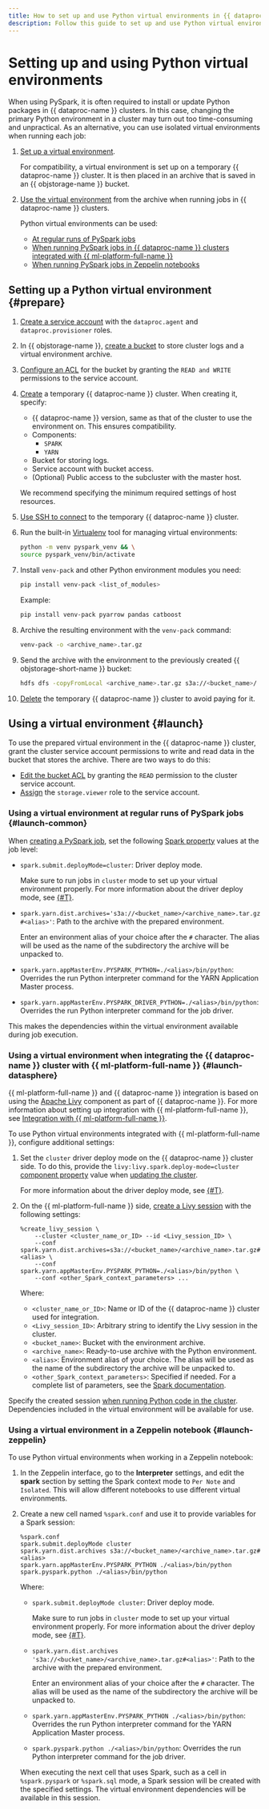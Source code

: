 ```yaml
---
title: How to set up and use Python virtual environments in {{ dataproc-full-name }}
description: Follow this guide to set up and use Python virtual environments.
---
```


# Setting up and using Python virtual environments

When using PySpark, it is often required to install or update Python packages in {{ dataproc-name }} clusters. In this case, changing the primary Python environment in a cluster may turn out too time-consuming and unpractical. As an alternative, you can use isolated virtual environments when running each job:

1. [Set up a virtual environment](#prepare).

    For compatibility, a virtual environment is set up on a temporary {{ dataproc-name }} cluster. It is then placed in an archive that is saved in an {{ objstorage-name }} bucket.

1. [Use the virtual environment](#launch) from the archive when running jobs in {{ dataproc-name }} clusters.

    Python virtual environments can be used:

    * [At regular runs of PySpark jobs](#launch-common)
    * [When running PySpark jobs in {{ dataproc-name }} clusters integrated with {{ ml-platform-full-name }}](#launch-datasphere)
    * [When running PySpark jobs in Zeppelin notebooks](#launch-zeppelin)

## Setting up a Python virtual environment {#prepare}

1. [Create a service account](../../iam/operations/sa/create.md) with the `dataproc.agent` and `dataproc.provisioner` roles.
1. In {{ objstorage-name }}, [create a bucket](../../storage/operations/buckets/create.md) to store cluster logs and a virtual environment archive.
1. [Configure an ACL](../../storage/operations/buckets/edit-acl.md) for the bucket by granting the `READ and WRITE` permissions to the service account.
1. [Create](./cluster-create.md) a temporary {{ dataproc-name }} cluster. When creating it, specify:

    * {{ dataproc-name }} version, same as that of the cluster to use the environment on. This ensures compatibility.
    * Components:
        * `SPARK`
        * `YARN`
    * Bucket for storing logs.
    * Service account with bucket access.
    * (Optional) Public access to the subcluster with the master host.

    We recommend specifying the minimum required settings of host resources.

1. [Use SSH to connect](./connect.md#data-proc-ssh) to the temporary {{ dataproc-name }} cluster.
1. Run the built-in [Virtualenv](https://spark.apache.org/docs/latest/api/python/user_guide/python_packaging.html#using-virtualenv) tool for managing virtual environments:

    ```bash
    python -m venv pyspark_venv && \
    source pyspark_venv/bin/activate
    ```

1. Install `venv-pack` and other Python environment modules you need:

    ```bash
    pip install venv-pack <list_of_modules>
    ```

    Example:

    ```bash
    pip install venv-pack pyarrow pandas catboost
    ```

1. Archive the resulting environment with the `venv-pack` command:

    ```bash
    venv-pack -o <archive_name>.tar.gz
    ```

1. Send the archive with the environment to the previously created {{ objstorage-short-name }} bucket:

    ```bash
    hdfs dfs -copyFromLocal <archive_name>.tar.gz s3a://<bucket_name>/
    ```

1. [Delete](./cluster-delete.md) the temporary {{ dataproc-name }} cluster to avoid paying for it.

## Using a virtual environment {#launch}

To use the prepared virtual environment in the {{ dataproc-name }} cluster, grant the cluster service account permissions to write and read data in the bucket that stores the archive. There are two ways to do this:

* [Edit the bucket ACL](../../storage/operations/objects/edit-acl.md) by granting the `READ` permission to the cluster service account.
* [Assign](../../iam/operations/roles/grant.md) the `storage.viewer` role to the service account.

### Using a virtual environment at regular runs of PySpark jobs {#launch-common}

When [creating a PySpark job](./jobs-pyspark.md#create), set the following [Spark property](https://spark.apache.org/docs/latest/configuration.html) values at the job level:

* `spark.submit.deployMode=cluster`: Driver deploy mode.

    Make sure to run jobs in `cluster` mode to set up your virtual environment properly. For more information about the driver deploy mode, see [{#T}](../concepts/spark-sql.md#resource-management).

* `spark.yarn.dist.archives='s3a://<bucket_name>/<archive_name>.tar.gz#<alias>'`: Path to the archive with the prepared environment.

    Enter an environment alias of your choice after the `#` character. The alias will be used as the name of the subdirectory the archive will be unpacked to.

* `spark.yarn.appMasterEnv.PYSPARK_PYTHON=./<alias>/bin/python`: Overrides the run Python interpreter command for the YARN Application Master process.
* `spark.yarn.appMasterEnv.PYSPARK_DRIVER_PYTHON=./<alias>/bin/python`: Overrides the run Python interpreter command for the job driver.

This makes the dependencies within the virtual environment available during job execution.

### Using a virtual environment when integrating the {{ dataproc-name }} cluster with {{ ml-platform-full-name }} {#launch-datasphere}

{{ ml-platform-full-name }} and {{ dataproc-name }} integration is based on using the [Apache Livy](https://livy.apache.org/) component as part of {{ dataproc-name }}. For more information about setting up integration with {{ ml-platform-full-name }}, see [Integration with {{ ml-platform-full-name }}](../tutorials/datasphere-integration.md).

To use Python virtual environments integrated with {{ ml-platform-full-name }}, configure additional settings:

1. Set the `cluster` driver deploy mode on the {{ dataproc-name }} cluster side. To do this, provide the `livy:livy.spark.deploy-mode=cluster` [component property](../concepts/settings-list.md) value when [updating the cluster](./cluster-update.md).

    For more information about the driver deploy mode, see [{#T}](../concepts/spark-sql.md#resource-management).

1. On the {{ ml-platform-full-name }} side, [create a Livy session](../../datasphere/concepts/data-processing.md#session) with the following settings:

    ```livy
    %create_livy_session \
        --cluster <cluster_name_or_ID> --id <Livy_session_ID> \
        --conf spark.yarn.dist.archives=s3a://<bucket_name>/<archive_name>.tar.gz#<alias> \
        --conf spark.yarn.appMasterEnv.PYSPARK_PYTHON=./<alias>/bin/python \
        --conf <other_Spark_context_parameters> ...
    ```

    Where:

    * `<cluster_name_or_ID>`: Name or ID of the {{ dataproc-name }} cluster used for integration.
    * `<Livy_session_ID>`: Arbitrary string to identify the Livy session in the cluster.
    * `<bucket_name>`: Bucket with the environment archive.
    * `<archive_name>`: Ready-to-use archive with the Python environment.
    * `<alias>`: Environment alias of your choice. The alias will be used as the name of the subdirectory the archive will be unpacked to.
    * `<other_Spark_context_parameters>`: Specified if needed. For a complete list of parameters, see the [Spark documentation](https://spark.apache.org/docs/latest/configuration.html#available-properties).

Specify the created session [when running Python code in the cluster](../../datasphere/concepts/data-processing.md#run-code). Dependencies included in the virtual environment will be available for use.

### Using a virtual environment in a Zeppelin notebook {#launch-zeppelin}

To use Python virtual environments when working in a Zeppelin notebook:

1. In the Zeppelin interface, go to the **Interpreter** settings, and edit the **spark** section by setting the Spark context mode to `Per Note` and `Isolated`. This will allow different notebooks to use different virtual environments.
1. Create a new cell named `%spark.conf` and use it to provide variables for a Spark session:

    ```spark
    %spark.conf
    spark.submit.deployMode cluster
    spark.yarn.dist.archives s3a://<bucket_name>/<archive_name>.tar.gz#<alias>
    spark.yarn.appMasterEnv.PYSPARK_PYTHON ./<alias>/bin/python
    spark.pyspark.python ./<alias>/bin/python
    ```

    Where:

    * `spark.submit.deployMode cluster`: Driver deploy mode.

        Make sure to run jobs in `cluster` mode to set up your virtual environment properly. For more information about the driver deploy mode, see [{#T}](../concepts/spark-sql.md#resource-management).

    * `spark.yarn.dist.archives 's3a://<bucket_name>/<archive_name>.tar.gz#<alias>'`: Path to the archive with the prepared environment.

        Enter an environment alias of your choice after the `#` character. The alias will be used as the name of the subdirectory the archive will be unpacked to.

    * `spark.yarn.appMasterEnv.PYSPARK_PYTHON ./<alias>/bin/python`: Overrides the run Python interpreter command for the YARN Application Master process.
    * `spark.pyspark.python ./<alias>/bin/python`: Overrides the run Python interpreter command for the job driver.

    When executing the next cell that uses Spark, such as a cell in `%spark.pyspark` or `%spark.sql` mode, a Spark session will be created with the specified settings. The virtual environment dependencies will be available in this session.
